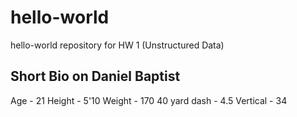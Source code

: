 # hello-world
hello-world repository for HW 1 (Unstructured Data)
## **Short Bio on Daniel Baptist**
Age - 21
Height - 5'10 
Weight - 170 
40 yard dash - 4.5
Vertical - 34 
